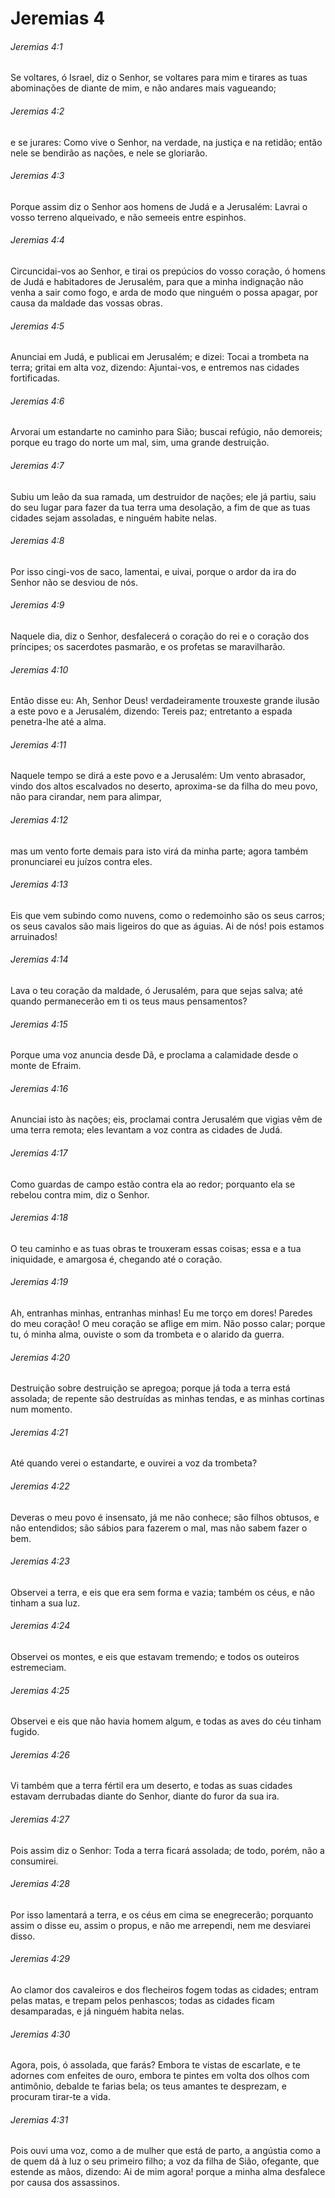 # Jeremias 4

###### Jeremias 4:1

Se voltares, ó Israel, diz o Senhor, se voltares para mim e tirares as tuas abominações de diante de mim, e não andares mais vagueando;

###### Jeremias 4:2

e se jurares: Como vive o Senhor, na verdade, na justiça e na retidão; então nele se bendirão as nações, e nele se gloriarão.

###### Jeremias 4:3

Porque assim diz o Senhor aos homens de Judá e a Jerusalém: Lavrai o vosso terreno alqueivado, e não semeeis entre espinhos.

###### Jeremias 4:4

Circuncidai-vos ao Senhor, e tirai os prepúcios do vosso coração, ó homens de Judá e habitadores de Jerusalém, para que a minha indignação não venha a sair como fogo, e arda de modo que ninguém o possa apagar, por causa da maldade das vossas obras.

###### Jeremias 4:5

Anunciai em Judá, e publicai em Jerusalém; e dizei: Tocai a trombeta na terra; gritai em alta voz, dizendo: Ajuntai-vos, e entremos nas cidades fortificadas.

###### Jeremias 4:6

Arvorai um estandarte no caminho para Sião; buscai refúgio, não demoreis; porque eu trago do norte um mal, sim, uma grande destruição.

###### Jeremias 4:7

Subiu um leão da sua ramada, um destruidor de nações; ele já partiu, saiu do seu lugar para fazer da tua terra uma desolação, a fim de que as tuas cidades sejam assoladas, e ninguém habite nelas.

###### Jeremias 4:8

Por isso cingi-vos de saco, lamentai, e uivai, porque o ardor da ira do Senhor não se desviou de nós.

###### Jeremias 4:9

Naquele dia, diz o Senhor, desfalecerá o coração do rei e o coração dos príncipes; os sacerdotes pasmarão, e os profetas se maravilharão.

###### Jeremias 4:10

Então disse eu: Ah, Senhor Deus! verdadeiramente trouxeste grande ilusão a este povo e a Jerusalém, dizendo: Tereis paz; entretanto a espada penetra-lhe até a alma.

###### Jeremias 4:11

Naquele tempo se dirá a este povo e a Jerusalém: Um vento abrasador, vindo dos altos escalvados no deserto, aproxima-se da filha do meu povo, não para cirandar, nem para alimpar,

###### Jeremias 4:12

mas um vento forte demais para isto virá da minha parte; agora também pronunciarei eu juízos contra eles.

###### Jeremias 4:13

Eis que vem subindo como nuvens, como o redemoinho são os seus carros; os seus cavalos são mais ligeiros do que as águias. Ai de nós! pois estamos arruinados!

###### Jeremias 4:14

Lava o teu coração da maldade, ó Jerusalém, para que sejas salva; até quando permanecerão em ti os teus maus pensamentos?

###### Jeremias 4:15

Porque uma voz anuncia desde Dã, e proclama a calamidade desde o monte de Efraim.

###### Jeremias 4:16

Anunciai isto às nações; eis, proclamai contra Jerusalém que vigias vêm de uma terra remota; eles levantam a voz contra as cidades de Judá.

###### Jeremias 4:17

Como guardas de campo estão contra ela ao redor; porquanto ela se rebelou contra mim, diz o Senhor.

###### Jeremias 4:18

O teu caminho e as tuas obras te trouxeram essas coisas; essa e a tua iniquidade, e amargosa é, chegando até o coração.

###### Jeremias 4:19

Ah, entranhas minhas, entranhas minhas! Eu me torço em dores! Paredes do meu coração! O meu coração se aflige em mim. Não posso calar; porque tu, ó minha alma, ouviste o som da trombeta e o alarido da guerra.

###### Jeremias 4:20

Destruição sobre destruição se apregoa; porque já toda a terra está assolada; de repente são destruídas as minhas tendas, e as minhas cortinas num momento.

###### Jeremias 4:21

Até quando verei o estandarte, e ouvirei a voz da trombeta?

###### Jeremias 4:22

Deveras o meu povo é insensato, já me não conhece; são filhos obtusos, e não entendidos; são sábios para fazerem o mal, mas não sabem fazer o bem.

###### Jeremias 4:23

Observei a terra, e eis que era sem forma e vazia; também os céus, e não tinham a sua luz.

###### Jeremias 4:24

Observei os montes, e eis que estavam tremendo; e todos os outeiros estremeciam.

###### Jeremias 4:25

Observei e eis que não havia homem algum, e todas as aves do céu tinham fugido.

###### Jeremias 4:26

Vi também que a terra fértil era um deserto, e todas as suas cidades estavam derrubadas diante do Senhor, diante do furor da sua ira.

###### Jeremias 4:27

Pois assim diz o Senhor: Toda a terra ficará assolada; de todo, porém, não a consumirei.

###### Jeremias 4:28

Por isso lamentará a terra, e os céus em cima se enegrecerão; porquanto assim o disse eu, assim o propus, e não me arrependi, nem me desviarei disso.

###### Jeremias 4:29

Ao clamor dos cavaleiros e dos flecheiros fogem todas as cidades; entram pelas matas, e trepam pelos penhascos; todas as cidades ficam desamparadas, e já ninguém habita nelas.

###### Jeremias 4:30

Agora, pois, ó assolada, que farás? Embora te vistas de escarlate, e te adornes com enfeites de ouro, embora te pintes em volta dos olhos com antimônio, debalde te farias bela; os teus amantes te desprezam, e procuram tirar-te a vida.

###### Jeremias 4:31

Pois ouvi uma voz, como a de mulher que está de parto, a angústia como a de quem dá à luz o seu primeiro filho; a voz da filha de Sião, ofegante, que estende as mãos, dizendo: Ai de mim agora! porque a minha alma desfalece por causa dos assassinos.

